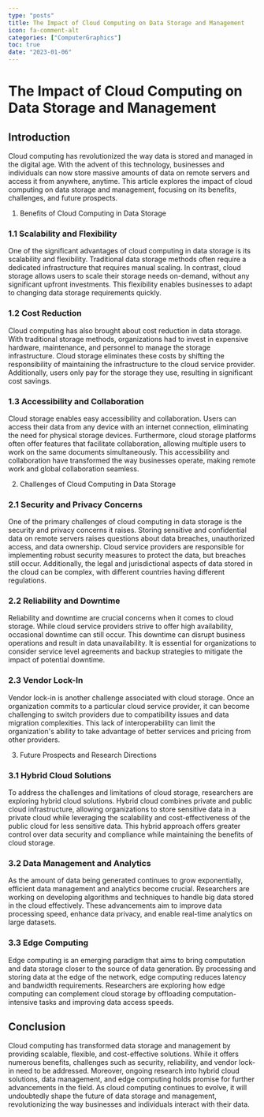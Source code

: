 ```yaml
---
type: "posts"
title: The Impact of Cloud Computing on Data Storage and Management
icon: fa-comment-alt
categories: ["ComputerGraphics"]
toc: true
date: "2023-01-06"
---
```




# The Impact of Cloud Computing on Data Storage and Management

## Introduction

Cloud computing has revolutionized the way data is stored and managed in the digital age. With the advent of this technology, businesses and individuals can now store massive amounts of data on remote servers and access it from anywhere, anytime. This article explores the impact of cloud computing on data storage and management, focusing on its benefits, challenges, and future prospects.

1. Benefits of Cloud Computing in Data Storage

### 1.1 Scalability and Flexibility

One of the significant advantages of cloud computing in data storage is its scalability and flexibility. Traditional data storage methods often require a dedicated infrastructure that requires manual scaling. In contrast, cloud storage allows users to scale their storage needs on-demand, without any significant upfront investments. This flexibility enables businesses to adapt to changing data storage requirements quickly.

### 1.2 Cost Reduction

Cloud computing has also brought about cost reduction in data storage. With traditional storage methods, organizations had to invest in expensive hardware, maintenance, and personnel to manage the storage infrastructure. Cloud storage eliminates these costs by shifting the responsibility of maintaining the infrastructure to the cloud service provider. Additionally, users only pay for the storage they use, resulting in significant cost savings.

### 1.3 Accessibility and Collaboration

Cloud storage enables easy accessibility and collaboration. Users can access their data from any device with an internet connection, eliminating the need for physical storage devices. Furthermore, cloud storage platforms often offer features that facilitate collaboration, allowing multiple users to work on the same documents simultaneously. This accessibility and collaboration have transformed the way businesses operate, making remote work and global collaboration seamless.

2. Challenges of Cloud Computing in Data Storage

### 2.1 Security and Privacy Concerns

One of the primary challenges of cloud computing in data storage is the security and privacy concerns it raises. Storing sensitive and confidential data on remote servers raises questions about data breaches, unauthorized access, and data ownership. Cloud service providers are responsible for implementing robust security measures to protect the data, but breaches still occur. Additionally, the legal and jurisdictional aspects of data stored in the cloud can be complex, with different countries having different regulations.

### 2.2 Reliability and Downtime

Reliability and downtime are crucial concerns when it comes to cloud storage. While cloud service providers strive to offer high availability, occasional downtime can still occur. This downtime can disrupt business operations and result in data unavailability. It is essential for organizations to consider service level agreements and backup strategies to mitigate the impact of potential downtime.

### 2.3 Vendor Lock-In

Vendor lock-in is another challenge associated with cloud storage. Once an organization commits to a particular cloud service provider, it can become challenging to switch providers due to compatibility issues and data migration complexities. This lack of interoperability can limit the organization's ability to take advantage of better services and pricing from other providers.

3. Future Prospects and Research Directions

### 3.1 Hybrid Cloud Solutions

To address the challenges and limitations of cloud storage, researchers are exploring hybrid cloud solutions. Hybrid cloud combines private and public cloud infrastructure, allowing organizations to store sensitive data in a private cloud while leveraging the scalability and cost-effectiveness of the public cloud for less sensitive data. This hybrid approach offers greater control over data security and compliance while maintaining the benefits of cloud storage.

### 3.2 Data Management and Analytics

As the amount of data being generated continues to grow exponentially, efficient data management and analytics become crucial. Researchers are working on developing algorithms and techniques to handle big data stored in the cloud effectively. These advancements aim to improve data processing speed, enhance data privacy, and enable real-time analytics on large datasets.

### 3.3 Edge Computing

Edge computing is an emerging paradigm that aims to bring computation and data storage closer to the source of data generation. By processing and storing data at the edge of the network, edge computing reduces latency and bandwidth requirements. Researchers are exploring how edge computing can complement cloud storage by offloading computation-intensive tasks and improving data access speeds.

## Conclusion

Cloud computing has transformed data storage and management by providing scalable, flexible, and cost-effective solutions. While it offers numerous benefits, challenges such as security, reliability, and vendor lock-in need to be addressed. Moreover, ongoing research into hybrid cloud solutions, data management, and edge computing holds promise for further advancements in the field. As cloud computing continues to evolve, it will undoubtedly shape the future of data storage and management, revolutionizing the way businesses and individuals interact with their data.